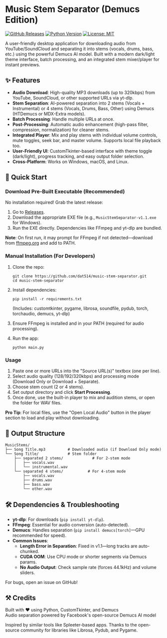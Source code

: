 # Music Stem Separator (Demucs Edition)

[![GitHub Releases](https://img.shields.io/github/v/release/dat514/music-stem-separator?include_prereleases=&sort=semver&color=brightgreen)](https://github.com/dat514/music-stem-separator/releases)
[![Python Version](https://img.shields.io/badge/python-3.8%2B-blue)](https://www.python.org/downloads/)
[![License: MIT](https://img.shields.io/badge/License-MIT-yellow.svg)](https://opensource.org/licenses/MIT)

A user-friendly desktop application for downloading audio from YouTube/SoundCloud and separating it into stems (vocals, drums, bass, etc.) using the powerful Demucs AI model. Built with a modern dark/light theme interface, batch processing, and an integrated stem mixer/player for instant previews.

## ✨ Features

- **Audio Download**: High-quality MP3 downloads (up to 320kbps) from YouTube, SoundCloud, or other supported URLs via yt-dlp.
- **Stem Separation**: AI-powered separation into 2 stems (Vocals + Instrumental) or 4 stems (Vocals, Drums, Bass, Other) using Demucs (HTDemucs or MDX-Extra models).
- **Batch Processing**: Handle multiple URLs at once.
- **Post-Processing**: Automatic audio enhancement (high-pass filter, compression, normalization) for cleaner stems.
- **Integrated Player**: Mix and play stems with individual volume controls, mute toggles, seek bar, and master volume. Supports local file playback too.
- **User-Friendly UI**: CustomTkinter-based interface with theme toggle (dark/light), progress tracking, and easy output folder selection.
- **Cross-Platform**: Works on Windows, macOS, and Linux.

## 🚀 Quick Start

### Download Pre-Built Executable (Recommended)
No installation required! Grab the latest release:

1. Go to [Releases](https://github.com/dat514/music-stem-separator/releases).
2. Download the appropriate EXE file (e.g., `MusicStemSeparator-v1.1.exe` for Windows).
3. Run the EXE directly. Dependencies like FFmpeg and yt-dlp are bundled.

**Note**: On first run, it may prompt for FFmpeg if not detected—download from [ffmpeg.org](https://ffmpeg.org/download.html) and add to PATH.

### Manual Installation (For Developers)
1. Clone the repo:
   ```
   git clone https://github.com/dat514/music-stem-separator.git
   cd music-stem-separator
   ```

2. Install dependencies:
   ```
   pip install -r requirements.txt
   ```
   (Includes: customtkinter, pygame, librosa, soundfile, pydub, torch, torchaudio, demucs, yt-dlp)

3. Ensure FFmpeg is installed and in your PATH (required for audio processing).

4. Run the app:
   ```
   python main.py
   ```

### Usage
1. Paste one or more URLs into the "Source URL(s)" textbox (one per line).
2. Select audio quality (128/192/320kbps) and processing mode (Download Only or Download + Separate).
3. Choose stem count (2 or 4 stems).
4. Set output directory and click **Start Processing**.
5. Once done, use the built-in player to mix and audition stems, or open the folder for WAV files.

**Pro Tip**: For local files, use the "Open Local Audio" button in the player section to load and play without downloading.

## 📁 Output Structure
```
MusicStems/
├── Song Title.mp3          # Downloaded audio (if Download Only mode)
└── Song Title/             # Stem folder
    ├── separated 2 stems/             # For 2-stem mode
    │   ├── vocals.wav
    │   └── instrumental.wav
    └── separated 4 stems/           # For 4-stem mode
        ├── vocals.wav
        ├── drums.wav
        ├── bass.wav
        └── other.wav
```

## 🛠️ Dependencies & Troubleshooting
- **yt-dlp**: For downloads (`pip install yt-dlp`).
- **FFmpeg**: Essential for audio conversion (auto-detected).
- **Demucs**: Handles separation (`pip install demucs[torch]`—GPU recommended for speed).
- **Common Issues**:
  - **Length Error in Separation**: Fixed in v1.1—long tracks are auto-chunked.
  - **CUDA OOM**: Use CPU mode or shorter segments via Demucs params.
  - **No Audio Output**: Check sample rate (forces 44.1kHz) and volume sliders.

For bugs, open an issue on GitHub!

## ⚒️ Credits
Built with ❤️ using Python, CustomTkinter, and Demucs  
Audio separation powered by Facebook's open-source Demucs AI model  

Inspired by similar tools like Spleeter-based apps. Thanks to the open-source community for libraries like Librosa, Pydub, and Pygame.

